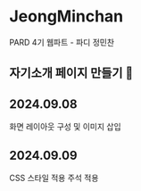 # JeongMinchan

PARD 4기 웹파트 - 파디 정민찬

## 자기소개 페이지 만들기 👀

## 2024.09.08

화면 레이아웃 구성 및 이미지 삽입

## 2024.09.09

CSS 스타일 적용
주석 적용

